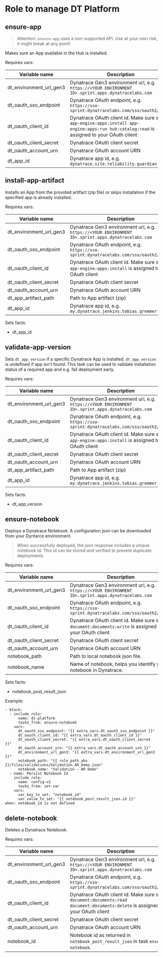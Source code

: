 # Role to manage DT Platform

## ensure-app

> Attention: `ensure-app` uses a non-supported API. Use at your own risk, it might break at any point!

Makes sure an App available in the Hub is installed.

Requires vars:

|Variable name|Description|
|---|---|
|dt_environment_url_gen3|Dynatrace Gen3 environment url, e.g. `https://<YOUR ENVIRONMENT ID>.sprint.apps.dynatracelabs.com`|
|dt_oauth_sso_endpoint|Dynatrace OAuth endpoint, e.g. `https://sso-sprint.dynatracelabs.com/sso/oauth2/token`|
|dt_oauth_client_id|Dynatrace OAuth client id. Make sure scope `app-engine:apps:install app-engine:apps:run hub:catalog:read` is assigned to your OAuth client|
|dt_oauth_client_secret|Dynatrace OAuth client secret|
|dt_oauth_account_urn|Dynatrace OAuth account URN|
|dt_app_id|Dynatrace app id, e.g. `dynatrace.site.reliability.guardian`|

## install-app-artifact

Installs an App from the provided artifact (zip file) or skips installation if the specified app is already installed.

Requires vars:

|Variable name|Description|
|---|---|
|dt_environment_url_gen3|Dynatrace Gen3 environment url, e.g. `https://<YOUR ENVIRONMENT ID>.sprint.apps.dynatracelabs.com`|
|dt_oauth_sso_endpoint|Dynatrace OAuth endpoint, e.g. `https://sso-sprint.dynatracelabs.com/sso/oauth2/token`|
|dt_oauth_client_id|Dynatrace OAuth client id. Make sure scope `app-engine:apps:install` is assigned to your OAuth client|
|dt_oauth_client_secret|Dynatrace OAuth client secret|
|dt_oauth_account_urn|Dynatrace OAuth account URN|
|dt_app_artifact_path|Path to App artifact (zip)|
|dt_app_id|Dynatrace app id, e.g. `my.dynatrace.jenkins.tobias.gremmer`|

Sets facts:
- dt_app_id

## validate-app-version

Sets `dt_app_version` if a specific Dynatrace App is installed. `dt_app_version` is undefined if app isn't found. This task can be used to validate installation status of a required app and e.g. fail deployment early.

Requires vars:

|Variable name|Description|
|---|---|
|dt_environment_url_gen3|Dynatrace Gen3 environment url, e.g. `https://<YOUR ENVIRONMENT ID>.sprint.apps.dynatracelabs.com`|
|dt_oauth_sso_endpoint|Dynatrace OAuth endpoint, e.g. `https://sso-sprint.dynatracelabs.com/sso/oauth2/token`|
|dt_oauth_client_id|Dynatrace OAuth client id. Make sure scope `app-engine:apps:install` is assigned to your OAuth client|
|dt_oauth_client_secret|Dynatrace OAuth client secret|
|dt_oauth_account_urn|Dynatrace OAuth account URN|
|dt_app_artifact_path|Path to App artifact (zip)|
|dt_app_id|Dynatrace app id, e.g. `my.dynatrace.jenkins.tobias.gremmer`|

Sets facts:
- dt_app_version

## ensure-notebook

Deploys a Dynatrace Notebook. A configuration json can be downloaded from your Dyntarce environment.

> When successfully deployed, the json response includes a unique notebook id. This id can be stored and verified to prevent duplicate deployments.

Requires vars:

|Variable name|Description|
|---|---|
|dt_environment_url_gen3|Dynatrace Gen3 environment url, e.g. `https://<YOUR ENVIRONMENT ID>.sprint.apps.dynatracelabs.com`|
|dt_oauth_sso_endpoint|Dynatrace OAuth endpoint, e.g. `https://sso-sprint.dynatracelabs.com/sso/oauth2/token`|
|dt_oauth_client_id|Dynatrace OAuth client id. Make sure scope `document:documents:write` is assigned to your OAuth client|
|dt_oauth_client_secret|Dynatrace OAuth client secret|
|dt_oauth_account_urn|Dynatrace OAuth account URN|
|notebook_path|Path to local notebook json file.|
|notebook_name|Name of notebook, helps you identify your notebook in Dynatrace.|

Sets facts:
- notebook_post_result_json

Example:

```
- block:
  - include_role:
      name: dt-platform
      tasks_from: ensure-notebook
    vars:
      dt_oauth_sso_endpoint: "{{ extra_vars.dt_oauth_sso_endpoint }}"
      dt_oauth_client_id: "{{ extra_vars.dt_oauth_client_id }}"
      dt_oauth_client_secret: "{{ extra_vars.dt_oauth_client_secret }}"
      dt_oauth_account_urn: "{{ extra_vars.dt_oauth_account_urn }}"
      dt_environment_url_gen3: "{{ extra_vars.dt_environment_url_gen3 }}"
      notebook_path: "{{ role_path_abs }}/files/validations/Validation_AR_Demo.json"
      notebook_name: "Validation - AR Demo"
  - name: Persist Notebook Id
    include_role:
      name: config-v2
      tasks_from: set-var
    vars:
      var_key_to_set: "notebook_id"
      var_value_to_set: "{{ notebook_post_result_json.id }}"
when: notebook_id is not defined
```

## delete-notebook

Deletes a Dynatrace Notebook.

Requires vars:

|Variable name|Description|
|---|---|
|dt_environment_url_gen3|Dynatrace Gen3 environment url, e.g. `https://<YOUR ENVIRONMENT ID>.sprint.apps.dynatracelabs.com`|
|dt_oauth_sso_endpoint|Dynatrace OAuth endpoint, e.g. `https://sso-sprint.dynatracelabs.com/sso/oauth2/token`|
|dt_oauth_client_id|Dynatrace OAuth client id. Make sure scope `document:documents:read document:documents:delete` is assigned to your OAuth client|
|dt_oauth_client_secret|Dynatrace OAuth client secret|
|dt_oauth_account_urn|Dynatrace OAuth account URN|
|notebook_id|Notebook id as returned in `notebook_post_result_json` in task `ensure-notebook`.|

